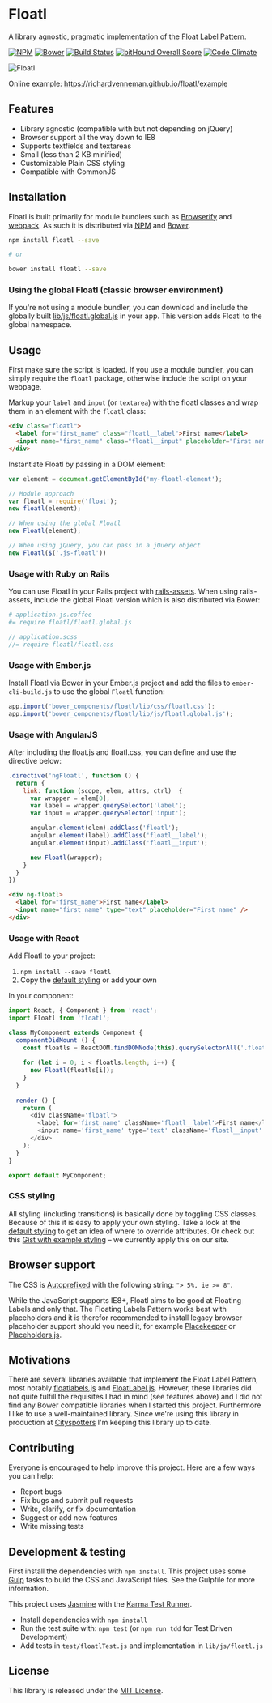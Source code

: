 # Floatl

A library agnostic, pragmatic implementation of the [Float Label Pattern](http://mds.is/float-label-pattern/).

[![NPM](https://img.shields.io/npm/v/floatl.svg)](https://www.npmjs.com/package/floatl)
[![Bower](https://img.shields.io/bower/v/floatl.svg)](http://bower.io/search/?q=floatl)
[![Build Status](https://img.shields.io/travis/richardvenneman/floatl/master.svg)](https://travis-ci.org/richardvenneman/floatl)
[![bitHound Overall Score](https://www.bithound.io/github/richardvenneman/floatl/badges/score.svg)](https://www.bithound.io/github/richardvenneman/floatl)
[![Code Climate](https://codeclimate.com/github/richardvenneman/floatl/badges/gpa.svg)](https://codeclimate.com/github/richardvenneman/floatl)

![Floatl](https://i.imgur.com/fjDfAcE.gif)

Online example: https://richardvenneman.github.io/floatl/example

## Features

- Library agnostic (compatible with but not depending on jQuery)
- Browser support all the way down to IE8
- Supports textfields and textareas
- Small (less than 2 KB minified)
- Customizable Plain CSS styling
- Compatible with CommonJS

## Installation

Floatl is built primarily for module bundlers such as [Browserify](http://browserify.org) and [webpack](http://webpack.github.io).
As such it is distributed via [NPM](https://www.npmjs.com/package/floatl) and [Bower](http://bower.io/search/?q=floatl).

```bash
npm install floatl --save

# or

bower install floatl --save
```

### Using the global Floatl (classic browser environment)

If you're not using a module bundler, you can download and include the globally built [lib/js/floatl.global.js](https://github.com/richardvenneman/floatl/tree/master/lib/js) in your app.
This version adds Floatl to the global namespace.

## Usage

First make sure the script is loaded. If you use a module bundler, you can simply require the `floatl` package, otherwise include the script on your webpage.

Markup your `label` and `input` (or `textarea`) with the floatl classes and wrap them in an element with the `floatl` class:

```html
<div class="floatl">
  <label for="first_name" class="floatl__label">First name</label>
  <input name="first_name" class="floatl__input" placeholder="First name" type="text" />
</div>
```

Instantiate Floatl by passing in a DOM element:

```javascript
var element = document.getElementById('my-floatl-element');

// Module approach
var floatl = require('float');
new floatl(element);

// When using the global Floatl
new Floatl(element);

// When using jQuery, you can pass in a jQuery object
new Floatl($('.js-floatl'))
```

### Usage with Ruby on Rails

You can use Floatl in your Rails project with [rails-assets](https://rails-assets.org). When using rails-assets, include the global Floatl version which is also distributed via Bower:

```coffee
# application.js.coffee
#= require floatl/floatl.global.js
```

```scss
// application.scss
//= require floatl/floatl.css
```

### Usage with Ember.js

Install Floatl via Bower in your Ember.js project and add the files to `ember-cli-build.js` to use the global `Floatl` function:

```js
app.import('bower_components/floatl/lib/css/floatl.css');
app.import('bower_components/floatl/lib/js/floatl.global.js');
```

### Usage with AngularJS

After including the float.js and floatl.css, you can define and use the directive below:

```javascript
.directive('ngFloatl', function () {
  return {
    link: function (scope, elem, attrs, ctrl)  {
      var wrapper = elem[0];
      var label = wrapper.querySelector('label');
      var input = wrapper.querySelector('input');

      angular.element(elem).addClass('floatl');
      angular.element(label).addClass('floatl__label');
      angular.element(input).addClass('floatl__input');

      new Floatl(wrapper);
    }
  }
})
```

```html
<div ng-floatl>
  <label for="first_name">First name</label>
  <input name="first_name" type="text" placeholder="First name" />
</div>
```

### Usage with React

Add Floatl to your project:

1. `npm install --save floatl`
2. Copy the [default styling](https://github.com/richardvenneman/floatl/blob/master/lib/css/floatl.css) or add your own

In your component:

```javascript
import React, { Component } from 'react';
import Floatl from 'floatl';

class MyComponent extends Component {
  componentDidMount () {
    const floatls = ReactDOM.findDOMNode(this).querySelectorAll('.floatl');
    
    for (let i = 0; i < floatls.length; i++) {
      new Floatl(floatls[i]);
    }
  }
  
  render () {
    return (
      <div className='floatl'>
        <label for='first_name' className='floatl__label'>First name</label>
        <input name='first_name' type='text' className='floatl__input' placeholder='First name' />
      </div>
    );
  }
}

export default MyComponent;
```

### CSS styling

All styling (including transitions) is basically done by toggling CSS classes. Because of this it is easy to apply your own styling. Take a look at the [default styling](https://github.com/richardvenneman/floatl/blob/master/lib/css/floatl.css) to get an idea of where to override attributes. Or check out this [Gist with example styling](https://gist.github.com/richardvenneman/cf64188aa645208c65c8) – we currently apply this on our site.

## Browser support

The CSS is [Autoprefixed](https://github.com/postcss/autoprefixer) with the following string: `"> 5%, ie >= 8"`.

While the JavaScript supports IE8+, Floatl aims to be good at Floating Labels and only that. The Floating Labels Pattern works best with placeholders and it is therefor recommended to install legacy browser placeholder support should you need it, for example [Placekeeper](https://github.com/kristerkari/placekeeper) or [Placeholders.js](https://github.com/jamesallardice/Placeholders.js).

## Motivations

There are several libraries available that implement the Float Label Pattern, most notably [floatlabels.js](https://github.com/clubdesign/floatlabels.js) and [FloatLabel.js](https://github.com/m10l/FloatLabel.js). However, these libraries did not quite fulfill the requisites I had in mind (see features above) and I did not find any Bower compatible libraries when I started this project. Furthermore I like to use a well-maintained library. Since we're using this library in production at [Cityspotters](https://www.cityspotters.com) I'm keeping this library up to date.

## Contributing

Everyone is encouraged to help improve this project. Here are a few ways you can help:

- Report bugs
- Fix bugs and submit pull requests
- Write, clarify, or fix documentation
- Suggest or add new features
- Write missing tests

## Development & testing

First install the dependencies with `npm install`. This project uses some [Gulp](http://gulpjs.com) tasks to build the CSS and JavaScript files. See the Gulpfile for more information.

This project uses [Jasmine](http://jasmine.github.io) with the [Karma Test Runner](http://karma-runner.github.io/).

- Install dependencies with `npm install`
- Run the test suite with: `npm test` (or `npm run tdd` for Test Driven Development)
- Add tests in `test/floatlTest.js` and implementation in `lib/js/floatl.js`

## License

This library is released under the [MIT License](http://www.opensource.org/licenses/MIT).

